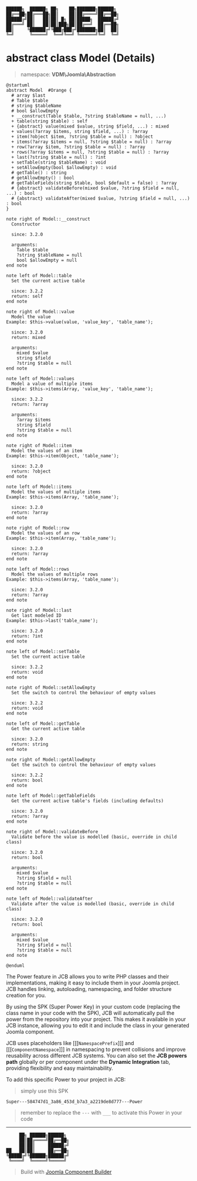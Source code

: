 ```
██████╗  ██████╗ ██╗    ██╗███████╗██████╗
██╔══██╗██╔═══██╗██║    ██║██╔════╝██╔══██╗
██████╔╝██║   ██║██║ █╗ ██║█████╗  ██████╔╝
██╔═══╝ ██║   ██║██║███╗██║██╔══╝  ██╔══██╗
██║     ╚██████╔╝╚███╔███╔╝███████╗██║  ██║
╚═╝      ╚═════╝  ╚══╝╚══╝ ╚══════╝╚═╝  ╚═╝
```
# abstract class Model (Details)
> namespace: **VDM\Joomla\Abstraction**

```uml
@startuml
abstract Model  #Orange {
  # array $last
  # Table $table
  # string $tableName
  # bool $allowEmpty
  + __construct(Table $table, ?string $tableName = null, ...)
  + table(string $table) : self
  + {abstract} value(mixed $value, string $field, ...) : mixed
  + values(?array $items, string $field, ...) : ?array
  + item(?object $item, ?string $table = null) : ?object
  + items(?array $items = null, ?string $table = null) : ?array
  + row(?array $item, ?string $table = null) : ?array
  + rows(?array $items = null, ?string $table = null) : ?array
  + last(?string $table = null) : ?int
  + setTable(string $tableName) : void
  + setAllowEmpty(bool $allowEmpty) : void
  # getTable() : string
  # getAllowEmpty() : bool
  # getTableFields(string $table, bool $default = false) : ?array
  # {abstract} validateBefore(mixed $value, ?string $field = null, ...) : bool
  # {abstract} validateAfter(mixed $value, ?string $field = null, ...) : bool
}

note right of Model::__construct
  Constructor

  since: 3.2.0
  
  arguments:
    Table $table
    ?string $tableName = null
    bool $allowEmpty = null
end note

note left of Model::table
  Set the current active table

  since: 3.2.2
  return: self
end note

note right of Model::value
  Model the value
Example: $this->value(value, 'value_key', 'table_name');

  since: 3.2.0
  return: mixed
  
  arguments:
    mixed $value
    string $field
    ?string $table = null
end note

note left of Model::values
  Model a value of multiple items
Example: $this->items(Array, 'value_key', 'table_name');

  since: 3.2.2
  return: ?array
  
  arguments:
    ?array $items
    string $field
    ?string $table = null
end note

note right of Model::item
  Model the values of an item
Example: $this->item(Object, 'table_name');

  since: 3.2.0
  return: ?object
end note

note left of Model::items
  Model the values of multiple items
Example: $this->items(Array, 'table_name');

  since: 3.2.0
  return: ?array
end note

note right of Model::row
  Model the values of an row
Example: $this->item(Array, 'table_name');

  since: 3.2.0
  return: ?array
end note

note left of Model::rows
  Model the values of multiple rows
Example: $this->items(Array, 'table_name');

  since: 3.2.0
  return: ?array
end note

note right of Model::last
  Get last modeled ID
Example: $this->last('table_name');

  since: 3.2.0
  return: ?int
end note

note left of Model::setTable
  Set the current active table

  since: 3.2.2
  return: void
end note

note right of Model::setAllowEmpty
  Set the switch to control the behaviour of empty values

  since: 3.2.2
  return: void
end note

note left of Model::getTable
  Get the current active table

  since: 3.2.0
  return: string
end note

note right of Model::getAllowEmpty
  Get the switch to control the behaviour of empty values

  since: 3.2.2
  return: bool
end note

note left of Model::getTableFields
  Get the current active table's fields (including defaults)

  since: 3.2.0
  return: ?array
end note

note right of Model::validateBefore
  Validate before the value is modelled (basic, override in child class)

  since: 3.2.0
  return: bool
  
  arguments:
    mixed $value
    ?string $field = null
    ?string $table = null
end note

note left of Model::validateAfter
  Validate after the value is modelled (basic, override in child class)

  since: 3.2.0
  return: bool
  
  arguments:
    mixed $value
    ?string $field = null
    ?string $table = null
end note
 
@enduml
```

The Power feature in JCB allows you to write PHP classes and their implementations, making it easy to include them in your Joomla project. JCB handles linking, autoloading, namespacing, and folder structure creation for you.

By using the SPK (Super Power Key) in your custom code (replacing the class name in your code with the SPK), JCB will automatically pull the power from the repository into your project. This makes it available in your JCB instance, allowing you to edit it and include the class in your generated Joomla component.

JCB uses placeholders like [[[`NamespacePrefix`]]] and [[[`ComponentNamespace`]]] in namespacing to prevent collisions and improve reusability across different JCB systems. You can also set the **JCB powers path** globally or per component under the **Dynamic Integration** tab, providing flexibility and easy maintainability.

To add this specific Power to your project in JCB:

> simply use this SPK
```
Super---584747d1_3a86_453d_b7a3_a2219de8d777---Power
```
> remember to replace the `---` with `___` to activate this Power in your code

---
```
     ██╗ ██████╗██████╗
     ██║██╔════╝██╔══██╗
     ██║██║     ██████╔╝
██   ██║██║     ██╔══██╗
╚█████╔╝╚██████╗██████╔╝
 ╚════╝  ╚═════╝╚═════╝
```
> Build with [Joomla Component Builder](https://git.vdm.dev/joomla/Component-Builder)


